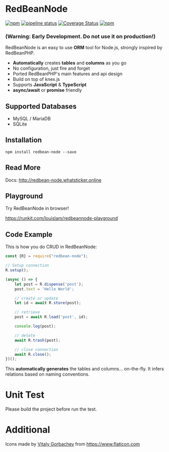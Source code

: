 # RedBeanNode

[![npm](https://img.shields.io/npm/dt/redbean-node)](https://www.npmjs.com/package/redbean-node)
[![pipeline status](https://img.shields.io/gitlab/pipeline/louislam/redbean-node/master?label=build)](https://gitlab.com/louislam/redbean-node/-/commits/master) 
[![Coverage Status](https://img.shields.io/coveralls/github/louislam/redbean-node)](https://coveralls.io/github/louislam/redbean-node?branch=master) 
[![npm](https://img.shields.io/npm/v/redbean-node)](https://www.npmjs.com/package/redbean-node) 


### (Warning: Early Development. Do not use it on production!)

RedBeanNode is an easy to use **ORM** tool for Node.js, strongly inspired by RedBeanPHP. 

* **Automatically** creates **tables** and **columns** as you go
* No configuration, just fire and forget
* Ported RedBeanPHP's main features and api design
* Build on top of knex.js
* Supports **JavaScript** & **TypeScript**
* **async/await** or **promise** friendly

## Supported Databases

* MySQL / MariaDB
* SQLite

## Installation

```shell script
npm install redbean-node --save
```

## Read More

Docs:
http://redbean-node.whatsticker.online

## Playground

Try RedBeanNode in browser!

https://runkit.com/louislam/redbeannode-playground

## Code Example

This is how you do CRUD in RedBeanNode:

```javascript
const {R} = require("redbean-node");

// Setup connection
R.setup();

(async () => {
    let post = R.dispense('post');
    post.text = 'Hello World';

    // create or update
    let id = await R.store(post);

    // retrieve
    post = await R.load('post', id);

    console.log(post);

    // delete
    await R.trash(post);

    // close connection
    await R.close();
})();

```

This **automatically generates** the tables and columns... on-the-fly. It infers relations based on naming conventions.

# Unit Test

Please build the project before run the test.


# Additional 

Icons made by <a href="https://www.flaticon.com/authors/vitaly-gorbachev" title="Vitaly Gorbachev">Vitaly Gorbachev</a> from https://www.flaticon.com
